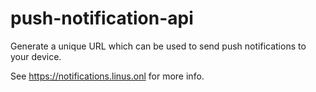 # push-notification-api

Generate a unique URL which can be used to send push notifications to your
device.

See <https://notifications.linus.onl> for more info.
